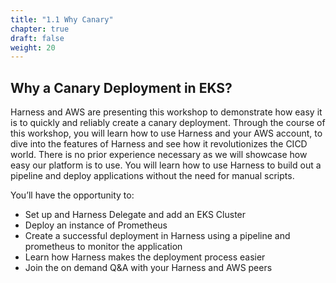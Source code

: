 ```yaml
---
title: "1.1 Why Canary"
chapter: true
draft: false
weight: 20
---
```

## Why a Canary Deployment in EKS?

Harness and AWS are presenting this workshop to demonstrate how easy it is to quickly and reliably create a canary deployment. Through the course of this workshop, you will learn how to use Harness and your AWS account, to dive into the features of Harness and see how it revolutionizes the CICD world. There is no prior experience necessary as we will showcase how easy our platform is to use. You will learn how to use Harness to build out a pipeline and deploy applications without the need for manual scripts.

You’ll have the opportunity to:

* Set up and Harness Delegate and add an EKS Cluster
* Deploy an instance of Prometheus
* Create a successful deployment in Harness using a pipeline and prometheus to monitor the application
* Learn how Harness makes the deployment process easier
* Join the on demand Q&A with your Harness and AWS peers